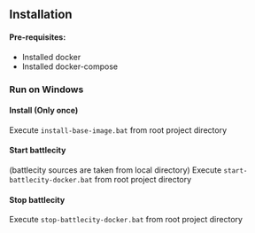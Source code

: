 Installation
-------
#### Pre-requisites:
- Installed docker
- Installed docker-compose

### Run on Windows

#### Install (Only once)
Execute `install-base-image.bat` from root project directory

#### Start battlecity 
(battlecity sources are taken from local directory)
Execute `start-battlecity-docker.bat` from root project directory

#### Stop battlecity
Execute `stop-battlecity-docker.bat` from root project directory
